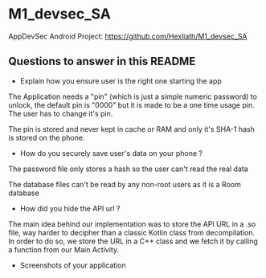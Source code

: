 # M1_devsec_SA

AppDevSec Android Project: https://github.com/Hexliath/M1_devsec_SA

## Questions to answer in this README

- Explain how you ensure user is the right one starting the app

The Application needs a "pin" (which is just a simple numeric password) to unlock, the default pin is "0000" but it is made to be a one time usage pin. The user has to change it's pin.

The pin is stored and never kept in cache or RAM and only it's SHA-1 hash is stored on the phone.

- How do you securely save user's data on your phone ?

The password file only stores a hash so the user can't read the real data

The database files can't be read by any non-root users as it is a Room database

- How did you hide the API url ?

The main idea behind our implementation was to store the API URL in a .so file, way harder to decipher than a classic Kotlin class from decompilation. In order to do so, we store the URL in a C++ class and we fetch it by calling a function from our Main Activity.

- Screenshots of your application
